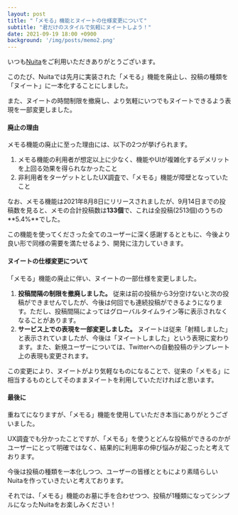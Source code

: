 ```yaml
---
layout: post
title: "「メモる」機能とヌイートの仕様変更について"
subtitle: "君だけのスタイルで気軽にヌイートしよう！"
date: 2021-09-19 18:00 +0900
background: '/img/posts/memo2.png'
---
```

いつも[Nuita](https://nuita.net/)をご利用いただきありがとうございます。

このたび、Nuitaでは先月に実装された「メモる」機能を廃止し、投稿の種類を「ヌイート」に一本化することにしました。

また、ヌイートの時間制限を撤廃し、より気軽にいつでもヌイートできるよう表現を一部変更しました。

#### 廃止の理由

メモる機能の廃止に至った理由には、以下の2つが挙げられます。

1. メモる機能の利用者が想定以上に少なく、機能やUIが複雑化するデメリットを上回る効果を得られなかったこと
1. 非利用者をターゲットとしたUX調査で、「メモる」機能が障壁となっていたこと

なお、メモる機能は2021年8月8日にリリースされましたが、9月14日までの投稿数を見ると、メモの合計投稿数は**133個**で、これは全投稿(2513個)のうちの**5.4%**でした。

この機能を使ってくださった全てのユーザーに深く感謝するとともに、今後より良い形で同様の需要を満たせるよう、開発に注力していきます。

#### ヌイートの仕様変更について

「メモる」機能の廃止に伴い、ヌイートの一部仕様を変更しました。

1. **投稿間隔の制限を撤廃しました。** 従来は前の投稿から3分空けないと次の投稿ができませんでしたが、今後は何回でも連続投稿ができるようになります。ただし、投稿間隔によってはグローバルタイムライン等に表示されなくなることがあります。
1. **サービス上での表現を一部変更しました。** ヌイートは従来「射精しました」と表示されていましたが、今後は「ヌイートしました」という表現に変わります。また、新規ユーザーについては、Twitterへの自動投稿のテンプレート上の表現も変更されます。

この変更により、ヌイートがより気軽なものになることで、従来の「メモる」に相当するものとしてそのままヌイートを利用していただければと思います。

#### 最後に

重ねてになりますが、「メモる」機能を使用していただき本当にありがとうございました。

UX調査でも分かったことですが、「メモる」を使うとどんな投稿ができるのかがユーザーにとって明確ではなく、結果的に利用率の伸び悩みが起こったと考えております。

今後は投稿の種類を一本化しつつ、ユーザーの皆様とともにより素晴らしいNuitaを作っていきたいと考えております。

それでは、「メモる」機能のお墓に手を合わせつつ、投稿が1種類になってシンプルになったNuitaをお楽しみください！
